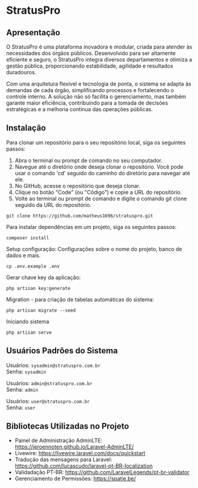 # StratusPro

## Apresentação

O StratusPro é uma plataforma inovadora e modular, criada para atender às necessidades dos órgãos públicos. Desenvolvido para ser altamente eficiente e seguro, o StratusPro integra diversos departamentos e otimiza a gestão pública, proporcionando estabilidade, agilidade e resultados duradouros.

Com uma arquitetura flexível e tecnologia de ponta, o sistema se adapta às demandas de cada órgão, simplificando processos e fortalecendo o controle interno. A solução não só facilita o gerenciamento, mas também garante maior eficiência, contribuindo para a tomada de decisões estratégicas e a melhoria contínua das operações públicas.

## Instalação

Para clonar um repositório para o seu repositório local, siga os seguintes passos:

<ol>
    <li>Abra o terminal ou prompt de comando no seu computador.</li>
    <li>Navegue até o diretório onde deseja clonar o repositório. Você pode usar o comando 'cd' seguido do caminho do diretório para navegar até ele.</li>
    <li>No GitHub, acesse o repositório que deseja clonar.</li>
    <li>Clique no botão "Code" (ou "Código") e copie a URL do repositório.</li>
    <li>Volte ao terminal ou prompt de comando e digite o comando git clone seguido da URL do repositório.</li>
</ol>

    git clone https://github.com/matheus1696/stratuspro.git

Para instalar dependências em um projeto, siga os seguintes passos:

    composer install

Setup configuração: Configurações sobre o nome do projeto, banco de dados e mais.

    cp .env.example .env

Gerar chave key da aplicação:

    php artisan key:generate

Migration - para criação de tabelas automáticas do sistema:

    php artisan migrate --seed

Iniciando sistema

    php artisan serve

## Usuários Padrões do Sistema

Usuários: `sysadmin@stratuspro.com.br` <br>
Senha: `sysadmin`

Usuários: `admin@stratuspro.com.br` <br>
Senha: `admin`

Usuários: `user@stratuspro.com.br` <br>
Senha: `user`

## Bibliotecas Utilizadas no Projeto

- Painel de Administração AdminLTE: https://jeroennoten.github.io/Laravel-AdminLTE/
- Livewire: https://livewire.laravel.com/docs/quickstart
- Tradução das mensagens para Laravel: https://github.com/lucascudo/laravel-pt-BR-localization
- Validadação PT-BR: https://github.com/LaravelLegends/pt-br-validator
- Gerenciamento de Permissões: https://spatie.be/
